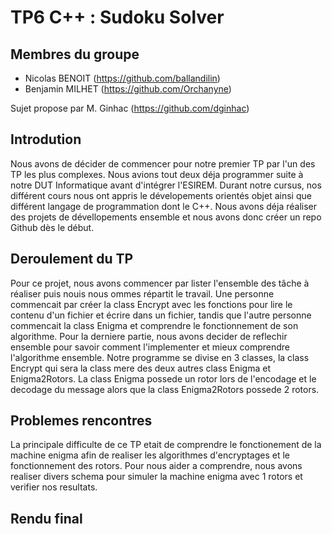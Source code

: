 # TP6 C++ : Sudoku Solver

## Membres du groupe

  - Nicolas BENOIT (https://github.com/ballandilin)
  - Benjamin MILHET (https://github.com/Orchanyne)


Sujet propose par M. Ginhac (https://github.com/dginhac)

## Introdution
Nous avons de décider de commencer pour notre premier TP par l'un des TP les plus complexes. Nous avions tout deux déja programmer suite à notre DUT Informatique avant d'intégrer l'ESIREM. Durant notre cursus, nos différent cours nous ont appris le dévelopements orientés objet ainsi que différent langage de programmation dont le C++. Nous avons déja réaliser des projets de dévellopements ensemble et nous avons donc créer un repo Github dès le début. 


## Deroulement du TP
Pour ce projet, nous avons commencer par lister l'ensemble des tâche à réaliser puis nouis nous ommes répartit le travail. Une personne commencait par créer la class Encrypt avec les fonctions pour lire le contenu d'un fichier et écrire dans un fichier, tandis que l'autre personne commencait la class Enigma et comprendre le fonctionnement de son algorithme. Pour la derniere partie, nous avons decider de reflechir ensemble pour savoir comment l'implementer et mieux comprendre l'algorithme ensemble. Notre programme se divise en 3 classes, la class Encrypt qui sera la class mere des deux autres class Enigma et Enigma2Rotors. La class Enigma possede un rotor lors de l'encodage et le decodage du message alors que la class Enigma2Rotors possede 2 rotors.  


## Problemes rencontres
La principale difficulte de ce TP etait de comprendre le fonctionement de la machine enigma afin de realiser les algorithmes d'encryptages et le fonctionnement des rotors. Pour nous aider a comprendre, nous avons realiser divers schema pour simuler la machine enigma avec 1 rotors et verifier nos resultats.


## Rendu final

